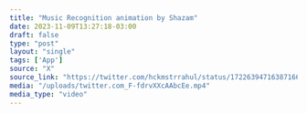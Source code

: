 ```yaml
---
title: "Music Recognition animation by Shazam"
date: 2023-11-09T13:27:18-03:00
draft: false
type: "post"
layout: "single"
tags: ['App']
source: "X"
source_link: "https://twitter.com/hckmstrrahul/status/1722639471638716667"
media: "/uploads/twitter.com_F-fdrvXXcAAbcEe.mp4"
media_type: "video"
---
```


